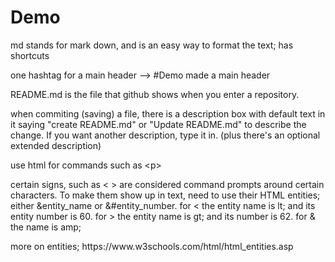 # Demo

md stands for mark down, and is an easy way to format the text; has shortcuts <p>
one hashtag for a main header --> #Demo made a main header <p>
<p>
README.md is the file that github shows when you enter a repository. <p>
<p>
when commiting (saving) a file, there is a description box with default text in it saying "create README.md" or "Update README.md" to describe the change. If you want another description, type it in. (plus there's an optional extended description) <p> 
use html for commands such as &lt;p&gt; <p>
certain signs, such as &lt; &gt; are considered command prompts around certain characters. To make them show up in text, need to use their HTML entities; either &entity_name or &#entity_number. for &lt; the entity name is lt; and its entity number is 60. for &gt; the entity name is gt; and its number is 62. for &amp; the name is amp;
<p>more on entities; https://www.w3schools.com/html/html_entities.asp
